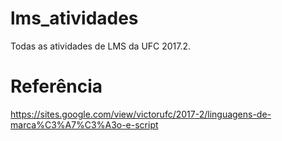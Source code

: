 # lms_atividades
Todas as atividades de LMS da UFC 2017.2.

# Referência
https://sites.google.com/view/victorufc/2017-2/linguagens-de-marca%C3%A7%C3%A3o-e-script
